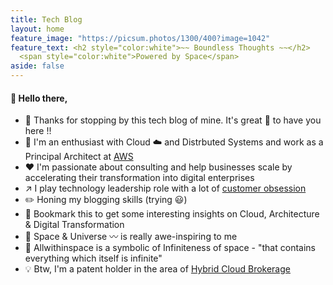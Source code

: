 ```yaml
---
title: Tech Blog
layout: home
feature_image: "https://picsum.photos/1300/400?image=1042"
feature_text: <h2 style="color:white">~~ Boundless Thoughts ~~</h2>
  <span style="color:white">Powered by Space</span>
aside: false
---
```


#### :wave: Hello there,

- :pray: Thanks for stopping by this tech blog of mine. It's great :raised_hands: to have you here !!
- :man: I'm an enthusiast with Cloud :cloud: and Distrbuted Systems and work as a Principal Architect at [AWS](https://aws.amazon.com)
- :hearts: I'm passionate about consulting and help businesses scale by accelerating their transformation into digital enterprises
- :arrow_upper_right: I play technology leadership role with a lot of [customer obsession](https://www.amazon.jobs/en/principles) 
- :pencil2: Honing my blogging skills (trying :smiley:) 
- :pushpin: Bookmark this to get some interesting insights on Cloud, Architecture & Digital Transformation
- :rocket: Space & Universe :wavy_dash: is really awe-inspiring to me
- :twisted_rightwards_arrows: Allwithinspace is a symbolic of Infiniteness of space - "that contains everything which itself is infinite" 
- :bulb: Btw, I'm a patent holder in the area of [Hybrid Cloud Brokerage](https://patents.google.com/patent/US20130198050A1/en)
